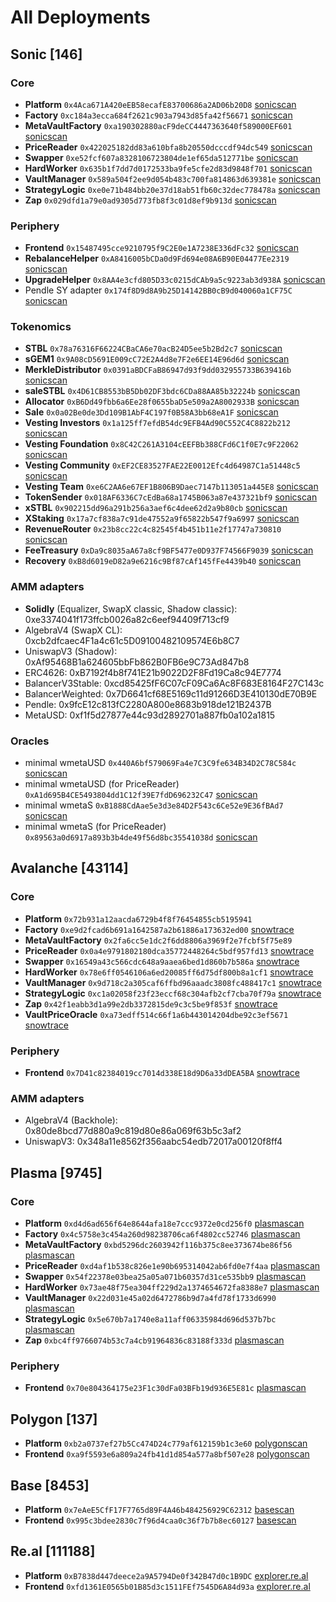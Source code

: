 # All Deployments

## Sonic [146]

### Core

* **Platform** `0x4Aca671A420eEB58ecafE83700686a2AD06b20D8` [sonicscan](https://sonicscan.org/address/0x4aca671a420eeb58ecafe83700686a2ad06b20d8)
* **Factory** `0xc184a3ecca684f2621c903a7943d85fa42f56671` [sonicscan](https://sonicscan.org/address/0xc184a3ecca684f2621c903a7943d85fa42f56671)
* **MetaVaultFactory** `0xa190302880acF9deCC4447363640f589000EF601` [sonicscan](https://sonicscan.org/address/0xa190302880acF9deCC4447363640f589000EF601)
* **PriceReader** `0x422025182dd83a610bfa8b20550dcccdf94dc549` [sonicscan](https://sonicscan.org/address/0x422025182dd83a610bfa8b20550dcccdf94dc549)
* **Swapper** `0xe52fcf607a8328106723804de1ef65da512771be` [sonicscan](https://sonicscan.org/address/0xe52fcf607a8328106723804de1ef65da512771be)
* **HardWorker** `0x635b1f7dd7d0172533ba9fe5cfe2d83d9848f701` [sonicscan](https://sonicscan.org/address/0x635b1f7dd7d0172533ba9fe5cfe2d83d9848f701)
* **VaultManager** `0x589a504f2ee9d054b483c700fa814863d639381e` [sonicscan](https://sonicscan.org/address/0x589a504f2ee9d054b483c700fa814863d639381e)
* **StrategyLogic** `0xe0e71b484bb20e37d18ab51fb60c32dec778478a` [sonicscan](https://sonicscan.org/address/0xe0e71b484bb20e37d18ab51fb60c32dec778478a)
* **Zap** `0x029dfd1a79e0ad9305d773fb8f3c01d8ef9b913d` [sonicscan](https://sonicscan.org/address/0x029dfd1a79e0ad9305d773fb8f3c01d8ef9b913d)

### Periphery

* **Frontend** `0x15487495cce9210795f9C2E0e1A7238E336dFc32` [sonicscan](https://sonicscan.org/address/0x15487495cce9210795f9C2E0e1A7238E336dFc32)
* **RebalanceHelper** `0xA8416005bCDa0d9Fd694e08A6B90E04477Ee2319` [sonicscan](https://sonicscan.org/address/0xA8416005bCDa0d9Fd694e08A6B90E04477Ee2319)
* **UpgradeHelper** `0x8AA4e3cfd805D33c0215dCAb9a5c9223ab3d938A` [sonicscan](https://sonicscan.org/address/0x8AA4e3cfd805D33c0215dCAb9a5c9223ab3d938A)
* Pendle SY adapter `0x174f8D9d8A9b25D14142BB0cB9d040060a1CF75C` [sonicscan](https://sonicscan.org/address/0x174f8D9d8A9b25D14142BB0cB9d040060a1CF75C)

### Tokenomics

* **STBL** `0x78a76316F66224CBaCA6e70acB24D5ee5b2Bd2c7` [sonicscan](https://sonicscan.org/address/0x78a76316F66224CBaCA6e70acB24D5ee5b2Bd2c7)
* **sGEM1** `0x9A08cD5691E009cC72E2A4d8e7F2e6EE14E96d6d` [sonicscan](https://sonicscan.org/address/0x9A08cD5691E009cC72E2A4d8e7F2e6EE14E96d6d)
* **MerkleDistributor** `0x0391aBDCFaB86947d93f9dd032955733B639416b` [sonicscan](https://sonicscan.org/address/0x0391abdcfab86947d93f9dd032955733b639416b)
* **saleSTBL** `0x4D61CB8553bB5Db02DF3bdc6CDa88AA85b32224b` [sonicscan](https://sonicscan.org/address/0x4D61CB8553bB5Db02DF3bdc6CDa88AA85b32224b)
* **Allocator** `0xB6Dd49fbb6a6Ee28f0655baD5e509a2A8002933B` [sonicscan](https://sonicscan.org/address/0xB6Dd49fbb6a6Ee28f0655baD5e509a2A8002933B)
* **Sale** `0x0a02Be0de3Dd109B1AbF4C197f0B58A3bb68eA1F` [sonicscan](https://sonicscan.org/address/0x0a02Be0de3Dd109B1AbF4C197f0B58A3bb68eA1F)
* **Vesting Investors** `0x1a125ff7efdB54dc9EFB4Ad90C552C4C8822b212` [sonicscan](https://sonicscan.org/address/0x1a125ff7efdB54dc9EFB4Ad90C552C4C8822b212)
* **Vesting Foundation** `0x8C42C261A3104cEEFBb388CFd6C1f0E7c9F22062` [sonicscan](https://sonicscan.org/address/0x8C42C261A3104cEEFBb388CFd6C1f0E7c9F22062)
* **Vesting Community** `0xEF2CE83527FAE22E0012Efc4d64987C1a51448c5` [sonicscan](https://sonicscan.org/address/0xEF2CE83527FAE22E0012Efc4d64987C1a51448c5)
* **Vesting Team** `0xe6C2AA6e67EF1B806B9Daec7147b113051a445E8` [sonicscan](https://sonicscan.org/address/0xe6C2AA6e67EF1B806B9Daec7147b113051a445E8)
* **TokenSender** `0x018AF6336C7cEdBa68a1745B063a87e437321bf9` [sonicscan](https://sonicscan.org/address/0x018AF6336C7cEdBa68a1745B063a87e437321bf9)
* **xSTBL** `0x902215dd96a291b256a3aef6c4dee62d2a9b80cb` [sonicscan](https://sonicscan.org/address/0x902215dd96a291b256a3aef6c4dee62d2a9b80cb)
* **XStaking** `0x17a7cf838a7c91de47552a9f65822b547f9a6997` [sonicscan](https://sonicscan.org/address/0x17a7cf838a7c91de47552a9f65822b547f9a6997)
* **RevenueRouter** `0x23b8cc22c4c82545f4b451b11e2f17747a730810` [sonicscan](https://sonicscan.org/address/0x23b8cc22c4c82545f4b451b11e2f17747a730810)
* **FeeTreasury** `0xDa9c8035aA67a8cf9BF5477e0D937F74566F9039` [sonicscan](https://sonicscan.org/address/0xda9c8035aa67a8cf9bf5477e0d937f74566f9039)
* **Recovery** `0xB8d6019eD82a9e6216c9Bf87cAf145fFe4439b40` [sonicscan](https://sonicscan.org/address/0xB8d6019eD82a9e6216c9Bf87cAf145fFe4439b40)

### AMM adapters

* **Solidly** (Equalizer, SwapX classic, Shadow classic): 0xe3374041f173ffcb0026a82c6eef94409f713cf9
* AlgebraV4 (SwapX CL): 0xcb2dfcaec4F1a4c61c5D09100482109574E6b8C7
* UniswapV3 (Shadow): 0xAf95468B1a624605bbFb862B0FB6e9C73Ad847b8
* ERC4626: 0xB7192f4b8f741E21b9022D2F8Fd19Ca8c94E7774
* BalancerV3Stable: 0xcd85425fF6C07cF09Ca6Ac8F683E8164F27C143c
* BalancerWeighted: 0x7D6641cf68E5169c11d91266D3E410130dE70B9E
* Pendle: 0x9fcE12c813fC2280A800e8683b918de121B2437B
* MetaUSD: 0xf1f5d27877e44c93d2892701a887fb0a102a1815

### Oracles

* minimal wmetaUSD `0x440A6bf579069Fa4e7C3C9fe634B34D2C78C584c` [sonicscan](https://sonicscan.org/address/0x440a6bf579069fa4e7c3c9fe634b34d2c78c584c#readContract)
* minimal wmetaUSD (for PriceReader) `0xA1d695B4CE5493804dd1C12f39E7fdD696232C47` [sonicscan](https://sonicscan.org/address/0xA1d695B4CE5493804dd1C12f39E7fdD696232C47#readContract)
* minimal wmetaS `0xB1888CdAae5e3d3e84D2F543c6Ce52e9E36fBAd7` [sonicscan](https://sonicscan.org/address/0xB1888CdAae5e3d3e84D2F543c6Ce52e9E36fBAd7#readContract)
* minimal wmetaS (for PriceReader) `0x89563a0d6917a893b3b4de49f56d8bc35541038d` [sonicscan](https://sonicscan.org/address/0x89563a0d6917a893b3b4de49f56d8bc35541038d#readContract)

## Avalanche [43114]

### Core

* **Platform** `0x72b931a12aacda6729b4f8f76454855cb5195941`
* **Factory** `0xe9d2fcad6b691a1642587a2b61886a173632ed00` [snowtrace](https://snowtrace.io/address/0xe9d2fcad6b691a1642587a2b61886a173632ed00)
* **MetaVaultFactory** `0x2fa6cc5e1dc2f6dd8806a3969f2e7fcbf5f75e89`
* **PriceReader** `0x0a4e9791802180dca35772448264c5bdf957fd13` [snowtrace](https://snowtrace.io/address/0x0a4e9791802180dca35772448264c5bdf957fd13)
* **Swapper** `0x16549a43c566cdc648a9aaea6bed1d860b7b586a` [snowtrace](https://snowtrace.io/address/0x16549a43c566cdc648a9aaea6bed1d860b7b586a)
* **HardWorker** `0x78e6ff0546106a6ed20085ff6d75df800b8a1cf1` [snowtrace](https://snowtrace.io/address/0x78e6ff0546106a6ed20085ff6d75df800b8a1cf1)
* **VaultManager** `0x9d718c2a305caf6ffbd96aaadc3808fc488417c1` [snowtrace](https://snowtrace.io/address/0x9d718c2a305caf6ffbd96aaadc3808fc488417c1) 
* **StrategyLogic** `0xc1a02058f23f23eccf68c304afb2cf7cba70f79a` [snowtrace](https://snowtrace.io/address/0xc1a02058f23f23eccf68c304afb2cf7cba70f79a)
* **Zap** `0x42f1eabb3d1a99e2db3372815de9c3c5be9f853f` [snowtrace](https://snowtrace.io/address/0x42f1eabb3d1a99e2db3372815de9c3c5be9f853f)
* **VaultPriceOracle** `0xa73edff514c66f1a6b443014204dbe92c3ef5671` [snowtrace](https://snowtrace.io/address/0xa73edff514c66f1a6b443014204dbe92c3ef5671)

### Periphery

* **Frontend** `0x7D41c82384019cc7014d338E18d9D6a33dDEA5BA` [snowtrace](https://snowtrace.io/address/0x7D41c82384019cc7014d338E18d9D6a33dDEA5BA)

### AMM adapters

* AlgebraV4 (Backhole): 0x80de8bcd77d880a9c819d80e86a069f63b5c3af2
* UniswapV3: 0x348a11e8562f356aabc54edb72017a00120f8ff4

## Plasma [9745]

### Core

* **Platform** `0xd4d6ad656f64e8644afa18e7ccc9372e0cd256f0` [plasmascan](https://plasmascan.to/address/0xd4D6ad656f64E8644AFa18e7CCc9372E0Cd256f0/contract/9745/readProxyContract)
* **Factory** `0x4c5758e3c454a260d98238706ca6f4802cc52746` [plasmascan](https://plasmascan.to/address/0x4C5758e3c454A260D98238706cA6F4802cc52746)
* **MetaVaultFactory** `0xbd5296dc2603942f116b375c8ee373674be86f56` [plasmascan](https://plasmascan.to/address/0xbd5296dc2603942f116b375c8ee373674be86f56)
* **PriceReader** `0xd4af1b538c826e1e90b695314042ab6fd0e7f4aa` [plasmascan](https://plasmascan.to/address/0xd4af1b538c826e1e90b695314042ab6fd0e7f4aa)
* **Swapper** `0x54f22378e03bea25a05a071b60357d31ce535bb9` [plasmascan](https://plasmascan.to/address/0x54f22378e03bea25a05a071b60357d31ce535bb9)
* **HardWorker** `0x73ae48f75ea304ff229d2a1374654672fa8388e7` [plasmascan](https://plasmascan.to/address/0x73ae48f75ea304ff229d2a1374654672fa8388e7)
* **VaultManager** `0x22d031e45a02d6472786b9d7a4fd78f1733d6990` [plasmascan](https://plasmascan.to/address/0x22d031e45a02d6472786b9d7a4fd78f1733d6990)
* **StrategyLogic** `0x5e670b7a1740e8a11aff06335984d696d537b7bc` [plasmascan](https://plasmascan.to/address/0x5e670b7a1740e8a11aff06335984d696d537b7bc)
* **Zap** `0xbc4ff9766074b53c7a4cb91964836c83188f333d` [plasmascan](https://plasmascan.to/address/0xbc4ff9766074b53c7a4cb91964836c83188f333d)

### Periphery

* **Frontend** `0x70e804364175e23F1c30dFa03BFb19d936E5E81c` [plasmascan](https://plasmascan.to/address/0x70e804364175e23F1c30dFa03BFb19d936E5E81c)


## Polygon [137]

* **Platform** `0xb2a0737ef27b5Cc474D24c779af612159b1c3e60` [polygonscan](https://polygonscan.com/address/0xb2a0737ef27b5Cc474D24c779af612159b1c3e60)
* **Frontend** `0xa9f5593e6a809a24fb41d1d854a577a8bf507e28` [polygonscan](https://polygonscan.com/address/0xa9f5593e6a809a24fb41d1d854a577a8bf507e28)

## Base [8453]

* **Platform** `0x7eAeE5CfF17F7765d89F4A46b484256929C62312` [basescan](https://basescan.org/address/0x7eaee5cff17f7765d89f4a46b484256929c62312)
* **Frontend** `0x995c3bdee2830c7f96d4caa0c36f7b7b8ec60127` [basescan](https://basescan.org/address/0x995c3bdee2830c7f96d4caa0c36f7b7b8ec60127)

## Re.al [111188]

* **Platform** `0xB7838d447deece2a9A5794De0f342B47d0c1B9DC` [explorer.re.al](https://explorer.re.al/address/0xB7838d447deece2a9A5794De0f342B47d0c1B9DC)
* **Frontend** `0xfd1361E0565b01B85d3c1511FEf7545D6A84d93a` [explorer.re.al](https://explorer.re.al/address/0xfd1361E0565b01B85d3c1511FEf7545D6A84d93a)

